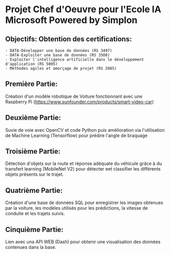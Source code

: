 # Projet Chef d'Oeuvre pour l'Ecole IA Microsoft Powered by Simplon

## Objectifs: Obtention des certifications:
    - DATA-Développer une base de données (RS 3497)
    - DATA-Exploiter une base de données (RS 3508)
    - Exploiter l'intelligence artificielle dans le développement d'application (RS 5005)
    - Méthodes agiles et amorçage de projet (RS 2085)
    
## Première Partie:

Création d'un modèle robotique de Voiture fonctionnant avec une Raspberry Pi (https://www.sunfounder.com/products/smart-video-car)

## Deuxième Partie:

Suvie de voie avec OpenCV et code Python puis amélioration via l'utilisation de Machine Learning (Tensorflow) pour prédire l'angle de braquage

## Troisième Partie:

Détection d'objets sur la route et réponse adéquate du véhicule grâce à du transfert learning (MobileNet V2) pour détecter eet classifier les différents objets présents sur le trajet.

## Quatrième Partie:

Création d'une base de données SQL pour enregistrer les images obtenues par la voiture, les modèles utilisés pour les prédictions, la vitesse de conduite et les trajets suivis.

## Cinquième Partie:

Lien avec una API WEB (Dash) pour obtenir une visualisation des données contenues dans la base.
    
